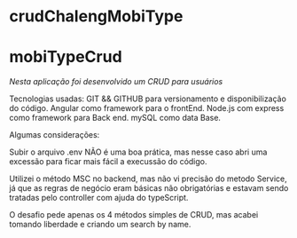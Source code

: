 # crudChalengMobiType
# mobiTypeCrud

*Nesta aplicação foi desenvolvido um CRUD para usuários*

Tecnologias usadas:
 GIT && GITHUB para versionamento e disponibilização do código.
 Angular como framework para o frontEnd.
 Node.js com express como framework para Back end.
 mySQL como data Base.

 Algumas considerações:

 Subir o arquivo .env NÃO é uma boa prática, mas nesse caso abri uma excessão para ficar mais fácil a execussão do código.
 
 Utilizei o método MSC no backend, mas não vi precisão do metodo Service, já que as regras de negócio eram básicas não obrigatórias e estavam sendo tratadas pelo controller com ajuda do typeScript.

 O desafio pede apenas os 4 métodos simples de CRUD, mas acabei tomando liberdade e criando um search by name.
 
